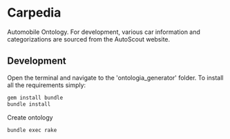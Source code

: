 # Carpedia

Automobile Ontology.
For development, various car information and categorizations are sourced from the AutoScout website.

## Development
Open the terminal and navigate to the 'ontologia_generator' folder.
To install all the requirements simply:
```bash
gem install bundle
bundle install
```
Create ontology
```bash
bundle exec rake
```



